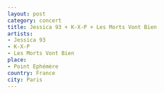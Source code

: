 ```yaml
---
layout: post
category: concert
title: Jessica 93 + K-X-P + Les Morts Vont Bien
artists: 
- Jessica 93
- K-X-P
- Les Morts Vont Bien
place: 
- Point Ephémère
country: France
city: Paris
---
```


